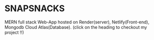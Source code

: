 # SNAPSNACKS
MERN full stack Web-App hosted on Render(server), Netlify(Front-end), Mongodb Cloud Atlas(Database).
(click on the heading to checkout my project !!)
